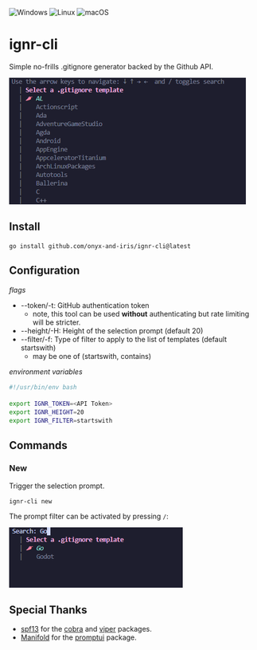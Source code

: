 ![Windows](https://img.shields.io/badge/Windows-0078D6?style=for-the-badge&logo=windows&logoColor=white)
![Linux](https://img.shields.io/badge/Linux-FCC624?style=for-the-badge&logo=linux&logoColor=black)
![macOS](https://img.shields.io/badge/mac%20os-000000?style=for-the-badge&logo=macos&logoColor=F0F0F0)

# ignr-cli

Simple no-frills .gitignore generator backed by the Github API.

![Selection Prompt](./img/selectionprompt.png)

## Install

```console
go install github.com/onyx-and-iris/ignr-cli@latest
```

## Configuration

*flags*

-   --token/-t: GitHub authentication token
    -   note, this tool can be used **without** authenticating but rate limiting will be stricter.
-   --height/-H: Height of the selection prompt (default 20)
-   --filter/-f: Type of filter to apply to the list of templates (default startswith)
    -   may be one of (startswith, contains)

*environment variables*

```bash
#!/usr/bin/env bash

export IGNR_TOKEN=<API Token>
export IGNR_HEIGHT=20
export IGNR_FILTER=startswith
```

## Commands

### New

Trigger the selection prompt.

```console
ignr-cli new
```

The prompt filter can be activated by pressing `/`:

![Prompt Filter](./img/promptfilter.png)

## Special Thanks

-   [spf13](https://github.com/spf13) for the [cobra](https://github.com/spf13/cobra) and [viper](https://github.com/spf13/viper) packages.
-   [Manifold](https://github.com/manifoldco) for the [promptui](https://github.com/manifoldco/promptui) package.
